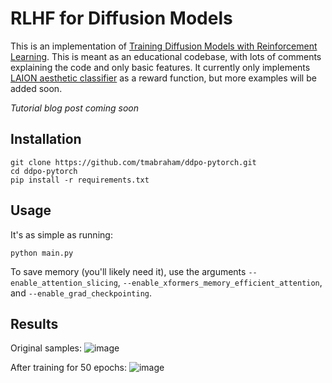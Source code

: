 # RLHF for Diffusion Models

This is an implementation of [Training Diffusion Models with Reinforcement Learning](https://arxiv.org/abs/2305.13301). This is meant as an educational codebase, with lots of comments explaining the code 
and only basic features. It currently only implements [LAION aesthetic classifier](https://github.com/LAION-AI/aesthetic-predictor) as a reward function, but more examples will be added soon.

*Tutorial blog post coming soon*

## Installation
```
git clone https://github.com/tmabraham/ddpo-pytorch.git
cd ddpo-pytorch
pip install -r requirements.txt
```

## Usage

It's as simple as running:
```
python main.py
```

To save memory (you'll likely need it), use the arguments `--enable_attention_slicing`, `--enable_xformers_memory_efficient_attention`, and `--enable_grad_checkpointing`. 

## Results

Original samples:
![image](https://github.com/tmabraham/ddpo-pytorch/assets/37097934/6a9489a2-9cfb-4e21-84c5-eaa2694acbd4)

After training for 50 epochs:
![image](https://github.com/tmabraham/ddpo-pytorch/assets/37097934/a82ce5ce-2e29-4adf-b06c-601295be288d)







